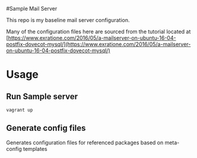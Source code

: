 #Sample Mail Server

This repo is my baseline mail server configuration.

Many of the configuration files here are sourced from the tutorial located at [https://www.exratione.com/2016/05/a-mailserver-on-ubuntu-16-04-postfix-dovecot-mysql/](https://www.exratione.com/2016/05/a-mailserver-on-ubuntu-16-04-postfix-dovecot-mysql/)


# Usage

## Run Sample server
```vagrant up```

## Generate config files
Generates configuration files for referenced packages based on meta-config templates


